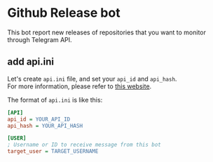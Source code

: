 # Github Release bot

This bot report new releases of repositories that you want to monitor through Telegram API.

## add api.ini

Let's create `api.ini` file, and set your `api_id` and `api_hash`.  
For more information, please refer to [this website](https://my.telegram.org/auth).

The format of `api.ini` is like this:

```ini
[API]
api_id = YOUR_API_ID
api_hash = YOUR_API_HASH

[USER]
; Username or ID to receive message from this bot
target_user = TARGET_USERNAME
```

